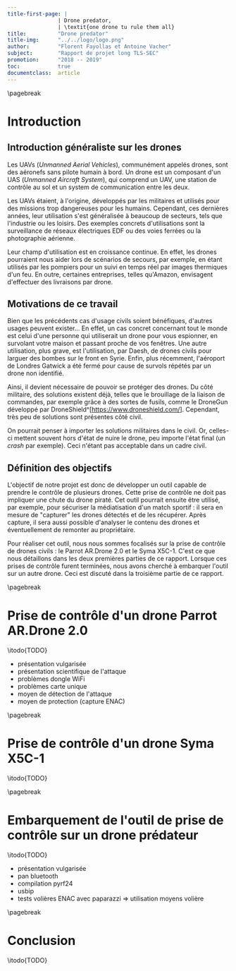 ```yaml
---
title-first-page: |
                | Drone predator,
                | \textit{one drone tu rule them all}
title:          "Drone predator"
title-img:      "../../logo/logo.png"
author:         "Florent Fayollas et Antoine Vacher"
subject:        "Rapport de projet long TLS-SEC"
promotion:      "2018 -- 2019"
toc:            true
documentclass:  article
---
```



\pagebreak

# Introduction

## Introduction généraliste sur les drones

Les UAVs (*Unmanned Aerial Vehicles*), communément appelés drones, sont des aéronefs sans 
pilote humain à bord. Un drone est un composant d'un UAS (*Unmanned Aircraft System*), qui 
comprend un UAV, une station de contrôle au sol et un system de communication entre les 
deux.

Les UAVs étaient, à l'origine, développés par les militaires et utilisés pour des missions 
trop dangereuses pour les humains. Cependant, ces dernières années, leur utilisation s'est 
généralisée à beaucoup de secteurs, tels que l'industrie ou les loisirs. Des exemples 
concrets d'utilisations sont la surveillance de réseaux électriques EDF ou des voies 
ferrées ou la photographie aérienne.

Leur champ d'utilisation est en croissance continue. En effet, les drones pourraient nous 
aider lors de scénarios de secours, par exemple, en étant utilisés par les pompiers pour 
un suivi en temps réel par images thermiques d'un feu. En outre, certaines entreprises, 
telles qu'Amazon, envisagent d'effectuer des livraisons par drone.


## Motivations de ce travail

Bien que les précédents cas d'usage civils soient bénéfiques, d'autres usages peuvent 
exister... En effet, un cas concret concernant tout le monde est celui d'une personne qui 
utiliserait un drone pour vous espionner, en survolant votre maison et passant proche de 
vos fenêtres. Une autre utilisation, plus grave, est l'utilisation, par Daesh, de drones 
civils pour larguer des bombes sur le front en Syrie. Enfin, plus récemment, l'aéroport de 
Londres Gatwick a été fermé pour cause de survols répétés par un drone non identifié.

Ainsi, il devient nécessaire de pouvoir se protéger des drones. Du côté militaire, des 
solutions existent déjà, telles que le brouillage de la liaison de commandes, par exemple 
grâce à des sortes de fusils, comme le DroneGun développé par 
DroneShield^[<https://www.droneshield.com/>]. Cependant, très peu de solutions sont 
présentes côté civil.

On pourrait penser à importer les solutions militaires dans le civil. Or, celles-ci 
mettent souvent hors d'état de nuire le drone, peu importe l'état final (un *crash* par 
exemple). Ceci n'étant pas acceptable dans un cadre civil.


## Définition des objectifs

L'objectif de notre projet est donc de développer un outil capable de prendre le contrôle 
de plusieurs drones. Cette prise de contrôle ne doit pas impliquer une chute du drone 
piraté. Cet outil pourrait ensuite être utilisé, par exemple, pour sécuriser la 
médiatisation d'un match sportif : il sera en mesure de "capturer" les drones détectés et 
de les récupérer. Après capture, il sera aussi possible d'analyser le contenu des drones 
et éventuellement de remonter au propriétaire.

Pour réaliser cet outil, nous nous sommes focalisés sur la prise de contrôle de drones 
civils : le Parrot AR.Drone 2.0 et le Syma X5C-1. C'est ce que nous détaillons dans les 
deux premières parties de ce rapport. Lorsque ces prises de contrôle furent terminées, 
nous avons cherché à embarquer l'outil sur un autre drone. Ceci est discuté dans la 
troisième partie de ce rapport.



\pagebreak

# Prise de contrôle d'un drone Parrot AR.Drone 2.0

\itodo{TODO}

+ présentation vulgarisée
+ présentation scientifique de l'attaque
+ problèmes dongle WiFi
+ problèmes carte unique
+ moyen de détection de l'attaque
+ moyen de protection (capture ENAC)



\pagebreak

# Prise de contrôle d'un drone Syma X5C-1

\itodo{TODO}



\pagebreak

# Embarquement de l'outil de prise de contrôle sur un drone prédateur

\itodo{TODO}

+ présentation vulgarisée
+ pan bluetooth
+ compilation pyrf24
+ usbip
+ tests volières ENAC avec paparazzi
  => utilisation moyens volière


\pagebreak

# Conclusion

\itodo{TODO}


